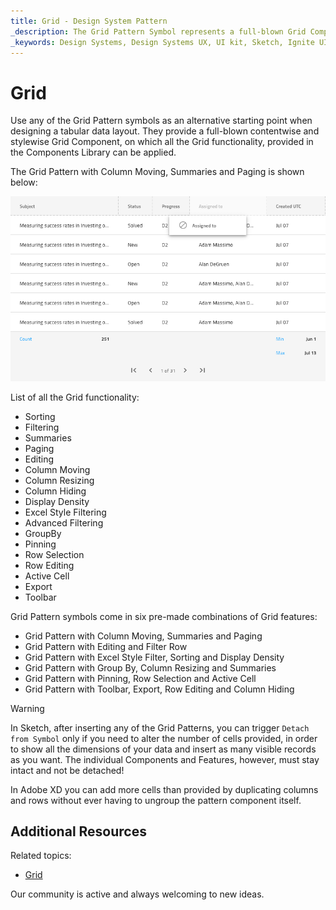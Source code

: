 ```yaml
---
title: Grid - Design System Pattern
_description: The Grid Pattern Symbol represents a full-blown Grid Component.
_keywords: Design Systems, Design Systems UX, UI kit, Sketch, Ignite UI for Angular, Sketch to Angular, Angular, Angular Design System, Export code from Sketch, Design Kits for Angular, Sketch HTML, Sketch to HTML, Sketch UI kits
---
```


# Grid

Use any of the Grid Pattern symbols as an alternative starting point when designing a tabular data layout. They provide a full-blown contentwise and stylewise Grid Component, on which all the Grid functionality, provided in the Components Library can be applied.

The Grid Pattern with Column Moving, Summaries and Paging is shown below:

<img class="responsive-img" src="../images/grid.png" srcset="../images/grid@2x.png 2x" />

List of all the Grid functionality:
- Sorting
- Filtering
- Summaries
- Paging
- Editing
- Column Moving
- Column Resizing
- Column Hiding
- Display Density
- Excel Style Filtering
- Advanced Filtering
- GroupBy
- Pinning
- Row Selection
- Row Editing
- Active Cell
- Export
- Toolbar


Grid Pattern symbols come in six pre-made combinations of Grid features:
- Grid Pattern with Column Moving, Summaries and Paging
- Grid Pattern with Editing and Filter Row
- Grid Pattern with Excel Style Filter, Sorting and Display Density
- Grid Pattern with Group By, Column Resizing and Summaries
- Grid Pattern with Pinning, Row Selection and Active Cell
- Grid Pattern with Toolbar, Export, Row Editing and Column Hiding


> [!WARNING]
> In Sketch, after inserting any of the Grid Patterns, you can trigger `Detach from Symbol` only if you need to alter the number of cells provided, in order to show all the dimensions of your data and insert as many visible records as you want. The individual Components and Features, however, must stay intact and not be detached!
>
> In Adobe XD you can add more cells than provided by duplicating columns and rows without ever having to ungroup the pattern component itself.

## Additional Resources

Related topics:

- [Grid](../components/grid.md)

Our community is active and always welcoming to new ideas.

